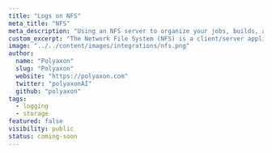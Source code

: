 ```yaml
---
title: "Logs on NFS"
meta_title: "NFS"
meta_description: "Using an NFS server to organize your jobs, builds, and experiment logs. Polyaxon allows users to manage all logs generated by jobs, builds, and experiments containers in NFS."
custom_excerpt: "The Network File System (NFS) is a client/server application that lets a computer user view and optionally store and update files on a remote computer as though they were on the user's own computer."
image: "../../content/images/integrations/nfs.png"
author:
  name: "Polyaxon"
  slug: "Polyaxon"
  website: "https://polyaxon.com"
  twitter: "polyaxonAI"
  github: "polyaxon"
tags: 
  - logging
  - storage
featured: false
visibility: public
status: coming-soon
---
```

